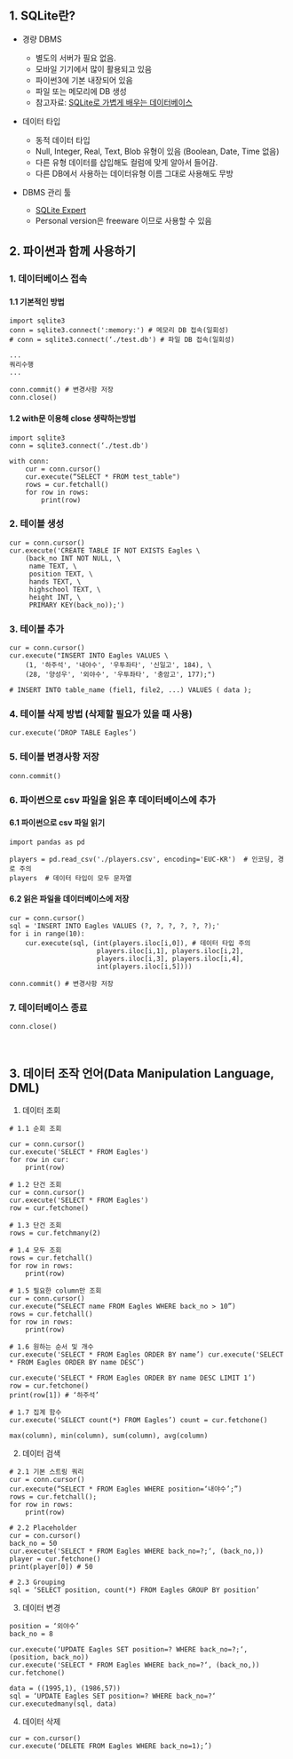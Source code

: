 ﻿## 1. SQLite란?

- 경량 DBMS
	- 별도의 서버가 필요 없음.
	- 모바일 기기에서 많이 활용되고 있음
	- 파이썬3에 기본 내장되어 있음
	- 파일 또는 메모리에 DB 생성
	- 참고자료: [SQLite로 가볍게 배우는 데이터베이스](https://wikidocs.net/book/1530)

- 데이터 타입
	- 동적 데이터 타입 
	- Null, Integer, Real, Text, Blob 유형이 있음 (Boolean, Date, Time 없음) 
	-  다른 유형 데이터를 삽입해도 컬럼에 맞게 알아서 들어감. 
	-  다른 DB에서 사용하는 데이터유형 이름 그대로 사용해도 무방

- DBMS 관리 툴 
	- [SQLite Expert](http://www.sqliteexpert.com/download.html)
	- Personal version은 freeware 이므로 사용할 수 있음



## **2. 파이썬과 함께 사용하기**

### 1. 데이터베이스 접속 

#### 1.1 기본적인 방법 

```{.python}  
import sqlite3 
conn = sqlite3.connect(':memory:') # 메모리 DB 접속(일회성) 
# conn = sqlite3.connect(‘./test.db') # 파일 DB 접속(일회성)
```
```
...
쿼리수행
...
```

```{.python}
conn.commit() # 변경사항 저장
conn.close()
```


#### 1.2 with문 이용해 close 생략하는방법 

```{.python}
import sqlite3 
conn = sqlite3.connect(‘./test.db')

with conn: 
	cur = conn.cursor() 
	cur.execute(“SELECT * FROM test_table") 
	rows = cur.fetchall() 
	for row in rows: 
		print(row)
```

### 2. 테이블 생성

```{.python}
cur = conn.cursor()
cur.execute('CREATE TABLE IF NOT EXISTS Eagles \
    (back_no INT NOT NULL, \
     name TEXT, \
     position TEXT, \
     hands TEXT, \
     highschool TEXT, \
     height INT, \
     PRIMARY KEY(back_no));')
```

### 3. 테이블 추가 

```{.python
cur = conn.cursor()
cur.execute("INSERT INTO Eagles VALUES \
    (1, '하주석', '내야수', '우투좌타', '신일고', 184), \
    (28, '양성우', '외야수', '우투좌타', '충암고', 177);")

# INSERT INTO table_name (fiel1, file2, ...) VALUES ( data );
```

### 4. 테이블 삭제 방법 (삭제할 필요가 있을 때 사용)
```{.python}
cur.execute(‘DROP TABLE Eagles’)
```

### 5. 테이블 변경사항 저장 
```{.python}
conn.commit()
```

### 6. 파이썬으로 csv 파일을 읽은 후 데이터베이스에 추가 

#### 6.1 파이썬으로 csv 파일 읽기 

```{.python}
import pandas as pd

players = pd.read_csv('./players.csv', encoding='EUC-KR')  # 인코딩, 경로 주의 
players  # 데이터 타입이 모두 문자열 
```

#### 6.2 읽은 파일을 데이터베이스에 저장 

```{.python}
cur = conn.cursor()
sql = 'INSERT INTO Eagles VALUES (?, ?, ?, ?, ?, ?);'
for i in range(10):
    cur.execute(sql, (int(players.iloc[i,0]), # 데이터 타입 주의
                      players.iloc[i,1], players.iloc[i,2], 
                      players.iloc[i,3], players.iloc[i,4], 
                      int(players.iloc[i,5])))
		      
conn.commit() # 변경사항 저장 
```

### 7. 데이터베이스 종료

```{.python}
conn.close()
```

<br>

## **3. 데이터 조작 언어(Data Manipulation Language, DML)**

1. 데이터 조회  
```{.python}
# 1.1 순회 조회

cur = conn.cursor() 
cur.execute('SELECT * FROM Eagles') 
for row in cur: 
	print(row)

# 1.2 단건 조회
cur = conn.cursor() 
cur.execute('SELECT * FROM Eagles') 
row = cur.fetchone()

# 1.3 단건 조회
rows = cur.fetchmany(2)

# 1.4 모두 조회
rows = cur.fetchall() 
for row in rows: 
	print(row)

# 1.5 필요한 column만 조회
cur = conn.cursor() 
cur.execute(“SELECT name FROM Eagles WHERE back_no > 10”) 
rows = cur.fetchall() 
for row in rows: 
	print(row)

# 1.6 원하는 순서 및 개수
cur.execute('SELECT * FROM Eagles ORDER BY name’) cur.execute('SELECT * FROM Eagles ORDER BY name DESC’)

cur.execute('SELECT * FROM Eagles ORDER BY name DESC LIMIT 1’) 
row = cur.fetchone() 
print(row[1]) # ‘하주석’

# 1.7 집계 함수
cur.execute('SELECT count(*) FROM Eagles’) count = cur.fetchone()

max(column), min(column), sum(column), avg(column)
```  

2. 데이터 검색 

```{.python}
# 2.1 기본 스트링 쿼리
cur = conn.cursor() 
cur.execute(“SELECT * FROM Eagles WHERE position=‘내야수’;”) 
rows = cur.fetchall(); 
for row in rows: 
	print(row)

# 2.2 Placeholder
cur = con.cursor() 
back_no = 50 
cur.execute('SELECT * FROM Eagles WHERE back_no=?;‘, (back_no,)) 
player = cur.fetchone() 
print(player[0]) # 50

# 2.3 Grouping
sql = ‘SELECT position, count(*) FROM Eagles GROUP BY position’
```

3. 데이터 변경 
```{.python}
position = ‘외야수’ 
back_no = 8 

cur.execute(‘UPDATE Eagles SET position=? WHERE back_no=?;‘, (position, back_no)) 
cur.execute('SELECT * FROM Eagles WHERE back_no=?‘, (back_no,)) 
cur.fetchone() 

data = ((1995,1), (1986,57)) 
sql = ‘UPDATE Eagles SET position=? WHERE back_no=?‘ cur.executedmany(sql, data)
```

4. 데이터 삭제
```{.python}
cur = con.cursor() 
cur.execute(‘DELETE FROM Eagles WHERE back_no=1);’)
```
